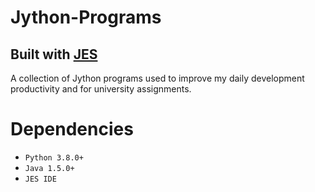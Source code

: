 # Jython-Programs
## Built with <a href="https://github.com/gatech-csl/jes"> JES </a>
A collection of Jython programs used to improve my daily development productivity and for university assignments.
# Dependencies
- `Python 3.8.0+`
- `Java 1.5.0+`
- `JES IDE`
